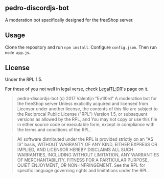 ## pedro-discordjs-bot

A moderation bot specifically designed for the freeShop server.

## Usage
Clone the repository and run `npm install`. Configure `config.json`. Then run `node app.js`.

## License

Under the RPL 1.5.

For those of you not well in legal verse, check [LegalTL;DR](https://tldrlegal.com/license/reciprocal-public-license-1.5-(rpl-1.5))'s page on it.

>    pedro-discordjs-bot (c) 2017 Valentijn "Ev1l0rd"
>    A moderation bot for the freeShop server
>	Unless explicitly acquired and licensed from Licensor under another
>	license, the contents of this file are subject to the Reciprocal Public
>	License ("RPL") Version 1.5, or subsequent versions as allowed by the RPL,
>	and You may not copy or use this file in either source code or executable
>	form, except in compliance with the terms and conditions of the RPL.

>	All software distributed under the RPL is provided strictly on an "AS
>	IS" basis, WITHOUT WARRANTY OF ANY KIND, EITHER EXPRESS OR IMPLIED, AND
>	LICENSOR HEREBY DISCLAIMS ALL SUCH WARRANTIES, INCLUDING WITHOUT
>	LIMITATION, ANY WARRANTIES OF MERCHANTABILITY, FITNESS FOR A PARTICULAR
>	PURPOSE, QUIET ENJOYMENT, OR NON-INFRINGEMENT. See the RPL for specific
>	language governing rights and limitations under the RPL.
